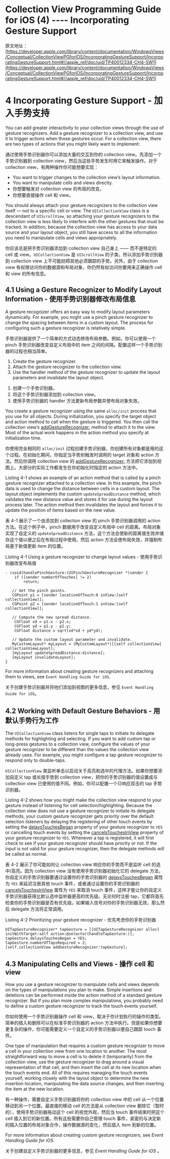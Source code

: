 # Collection View Programming Guide for iOS (4) ---- Incorporating Gesture Support

原文地址：
[https://developer.apple.com/library/content/documentation/WindowsViews/Conceptual/CollectionViewPGforIOS/IncorporatingGestureSupport/IncorporatingGestureSupport.html#//apple_ref/doc/uid/TP40012334-CH4-SW1](https://developer.apple.com/library/content/documentation/WindowsViews/Conceptual/CollectionViewPGforIOS/IncorporatingGestureSupport/IncorporatingGestureSupport.html#//apple_ref/doc/uid/TP40012334-CH4-SW1)

# 4 Incorporating Gesture Support - 加入手势支持

You can add greater interactivity to your collection views through the use of gesture recognizers. Add a gesture recognizer to a collection view, and use it to trigger actions when those gestures occur. For a collection view, there are two types of actions that you might likely want to implement:

通过使用手势识别器你可以添加大量的交互到你的 collection view。先添加一个手势识别器到 collection view，然后当这些手势发生时用它来触发操作。对于 collection view，有两种操作你可能想要实现：

- You want to trigger changes to the collection view’s layout information.
- You want to manipulate cells and views directly.
- 你想要触发对 collection view 的布局的改变。
- 你想要直接操作 cell 和 view。


You should always attach your gesture recognizers to the collection view itself — not to a specific cell or view. The `UICollectionView` class is a descendant of `UIScrollView`, so attaching your gesture recognizers to the collection view is less likely to interfere with the other gestures that must be tracked. In addition, because the collection view has access to your data source and your layout object, you still have access to all the information you need to manipulate cells and views appropriately.

你应该总是把手势识别器添加到 collection view 自己身上 —— 而不是特定的 cell 或 view。`UICollectionView` 是 `UIScrollView` 的子类，所以添加手势识别器到 collection view 上不可能妨碍其他必须跟踪的手势。另外，由于 collection view 有权限访问你的数据源和布局对象，你仍然有权访问你要用来正确操作 cell 和 view 的所有信息。

## 4.1 Using a Gesture Recognizer to Modify Layout Information - 使用手势识别器修改布局信息

A gesture recognizer offers an easy way to modify layout parameters dynamically. For example, you might use a pinch gesture recognizer to change the spacing between items in a custom layout. The process for configuring such a gesture recognizer is relatively simple.

手势识别器提供了一个简单的方式动态修改布局参数。例如，你可以使用一个 pinch 手势识别器改变自定义布局中的 item 之间的间隔。配置这样一个手势识别器的过程也相当简单。

1. Create the gesture recognizer.
2. Attach the gesture recognizer to the collection view.
3. Use the handler method of the gesture recognizer to update the layout parameters and invalidate the layout object.

>

1. 创建一个手势识别器。
2. 将这个手势识别器添加到 collection view。
3. 使用手势识别器的 handler 方法更新布局参数并使布局对象失效。

You create a gesture recognizer using the same `alloc/init` process that you use for all objects. During initialization, you specify the target object and action method to call when the gesture is triggered. You then call the collection view’s [addGestureRecognizer:](https://developer.apple.com/documentation/uikit/uiview/1622496-addgesturerecognizer) method to attach it to the view. Most of the actual work happens in the action method you specify at initialization time.

你使用完全相同的 `alloc/init` 过程创建手势识别器，你创建所有对象都是用的这个过程。在初始化期间，你指定当手势别触发时调用的 target 对象和 action 方法。然后你调用 collection view 的 [addGestureRecognizer:](https://developer.apple.com/documentation/uikit/uiview/1622496-addgesturerecognizer) 方法把它添加到视图上。大部分的实际工作都发生在你初始化时指定的 action 方法中。

Listing 4-1 shows an example of an action method that is called by a pinch gesture recognizer attached to a collection view. In this example, the pinch data is used to change the distance between cells in a custom layout. The layout object implements the custom `updateSpreadDistance` method, which validates the new distance value and stores it for use during the layout process later. The action method then invalidates the layout and forces it to update the position of items based on the new value.

表 4-1 展示了一个由添加到 collection view 的 pinch 手势识别器调用的 action 方法。在这个例子中，pinch 数据用于改变自定义布局中 cell 的距离。布局对象实现了自定义的 `updateSpreadDistance` 方法，这个方法会使新的距离值生效并储存这个值以便之后在布局过程中使用。然后 action 方法会使布局失效，并强制布局基于新值更新 item 的位置。

Listing 4-1  Using a gesture recognizer to change layout values - 使用手势识别器改变布局值

```
- (void)handlePinchGesture:(UIPinchGestureRecognizer *)sender {
    if ([sender numberOfTouches] != 2)
        return;
 
   // Get the pinch points.
   CGPoint p1 = [sender locationOfTouch:0 inView:[self collectionView]];
   CGPoint p2 = [sender locationOfTouch:1 inView:[self collectionView]];
 
   // Compute the new spread distance.
    CGFloat xd = p1.x - p2.x;
    CGFloat yd = p1.y - p2.y;
    CGFloat distance = sqrt(xd*xd + yd*yd);
 
   // Update the custom layout parameter and invalidate.
   MyCustomLayout* myLayout = (MyCustomLayout*)[[self collectionView] collectionViewLayout];
   [myLayout updateSpreadDistance:distance];
   [myLayout invalidateLayout];
}
```

For more information about creating gesture recognizers and attaching them to views, see `Event Handling Guide for iOS`.

关于创建手势识别器并将他们添加到视图的更多信息，参见 `Event Handling Guide for iOS`。

## 4.2 Working with Default Gesture Behaviors - 用默认手势行为工作

The `UICollectionView` class listens for single taps to initiate its delegate methods for highlighting and selecting. If you want to add custom tap or long-press gestures to a collection view, configure the values of your gesture recognizer to be different than the values the collection view already uses. For example, you might configure a tap gesture recognizer to respond only to double-taps.

`UICollectionView` 类监听单击以启动关于高亮和选中的代理方法。如果你想要添加自定义 tap 或长按手势到 collection view，把你的手势识别器的值设置成与 collection view 已使用的值不同。例如，你可以配置一个只响应双击的 tap 手势识别器。

Listing 4-2 shows how you might make the collection view respond to your gesture instead of listening for cell selection/highlighting. Because the collection view does not use a gesture recognizer to initiate its delegate methods, your custom gesture recognizer gets priority over the default selection listeners by delaying the registering of other touch events by setting the [delaysTouchesBegan](https://developer.apple.com/documentation/uikit/uigesturerecognizer/1624234-delaystouchesbegan) property of your gesture recognizer to `YES` or cancelling touch events by setting the [cancelsTouchesInView](https://developer.apple.com/documentation/uikit/uigesturerecognizer/1624218-cancelstouchesinview) property of your gesture recognizer to `YES`. Whenever a tap is registered, it will first check to see if your gesture recognizer should have priority or not. If the input is not valid for your gesture recognizer, then the delegate methods will be called as normal.

表 4-2 展示了你可能如何让 collection view 响应你的手势而不是监听 cell 的选中/高亮。因为 collection view 没有使用手势识别器初始化它的 delegate 方法，你自定义的手势识别器要通过设置你的手势识别器的 [delaysTouchesBegan](https://developer.apple.com/documentation/uikit/uigesturerecognizer/1624234-delaystouchesbegan) 属性为 `YES` 来延迟注册其他 touch 事件，或者通过设置你的手势识别器的 [cancelsTouchesInView](https://developer.apple.com/documentation/uikit/uigesturerecognizer/1624218-cancelstouchesinview) 属性为 `YES` 来取消 touch 事件，这样才能让你的自定义手势识别器获得比默认选中监听器更高的优先级。无论何时注册 tap，它都将首先检查你的手势识别器是否有优先级。如果输入信号对你的手势识别器无效，那么然后 delegate 方法将正常调用。

Listing 4-2  Prioritizing your gesture recognizer - 优先考虑你的手势识别器

```
UITapGestureRecognizer* tapGesture = [[UITapGestureRecognizer alloc] initWithTarget:self action:@selector(handleTapGesture:)];
tapGesture.delaysTouchesBegan = YES;
tapGesture.numberOfTapsRequired = 2;
[self.collectionView addGestureRecognizer:tapGesture];
```

## 4.3 Manipulating Cells and Views - 操作 cell 和 view

How you use a gesture recognizer to manipulate cells and views depends on the types of manipulations you plan to make. Simple insertions and deletions can be performed inside the action method of a standard gesture recognizer. But if you plan more complex manipulations, you probably need to define a custom gesture recognizer to track the touch events yourself.

你如何使用一个手势识别器操作 cell 和 view，取决于你计划执行的操作的类型。简单的插入和删除可以在标准手势识别器的 action 方法中执行。但是如果你想要更复杂的操作，你可能需要定义一个自定义的手势识别器以便自己跟踪 touch 事件。

One type of manipulation that requires a custom gesture recognizer to move a cell in your collection view from one location to another. The most straightforward way to move a cell is to delete it (temporarily) from the collection view, use the gesture recognizer to drag around a visual representation of that cell, and then insert the cell at its new location when the touch events end. All of this requires managing the touch events yourself, working closely with the layout object to determine the new insertion location, manipulating the data source changes, and then inserting the item at the new location.

有一种操作，需要自定义手势识别器将你的 collection view 中的 cell 从一个位置移动到另一个位置。最直接的移动 cell 的方法是从 collection view 删除它（暂时的），使用手势识别器拖动这个 cell 的视觉外观，然后当 touch 事件结束时把这个 cell 插入到它的新位置。所有这些需要你自己管理 touch 事件，紧密的与决定新的插入位置的布局对象合作，操作数据源的变化，然后插入 item 到新的位置。

For more information about creating custom gesture recognizers, see _Event Handling Guide for iOS_.

关于创建自定义手势识别器的更多信息，参见 _Event Handling Guide for iOS_ 。